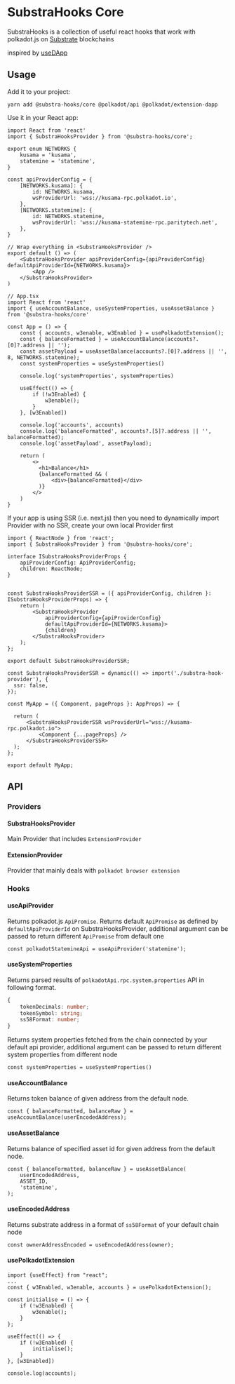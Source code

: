 # SubstraHooks Core

SubstraHooks is a collection of useful react hooks that work with polkadot.js on [Substrate](https://substrate.io/) blockchains

inspired by [useDApp](https://github.com/EthWorks/useDApp)

## Usage

Add it to your project:

```console
yarn add @substra-hooks/core @polkadot/api @polkadot/extension-dapp
```

Use it in your React app:

```tsx
import React from 'react'
import { SubstraHooksProvider } from '@substra-hooks/core';

export enum NETWORKS {
    kusama = 'kusama',
    statemine = 'statemine',
}

const apiProviderConfig = {
    [NETWORKS.kusama]: {
        id: NETWORKS.kusama,
        wsProviderUrl: 'wss://kusama-rpc.polkadot.io',
    },
    [NETWORKS.statemine]: {
        id: NETWORKS.statemine,
        wsProviderUrl: 'wss://kusama-statemine-rpc.paritytech.net',
    },
}

// Wrap everything in <SubstraHooksProvider />
export default () => (
    <SubstraHooksProvider apiProviderConfig={apiProviderConfig} defaultApiProviderId={NETWORKS.kusama}>
        <App />
    </SubstraHooksProvider>
)
```

```tsx
// App.tsx
import React from 'react'
import { useAccountBalance, useSystemProperties, useAssetBalance } from '@substra-hooks/core'

const App = () => {
    const { accounts, w3enable, w3Enabled } = usePolkadotExtension();
    const { balanceFormatted } = useAccountBalance(accounts?.[0]?.address || '');
    const assetPayload = useAssetBalance(accounts?.[0]?.address || '', 8, NETWORKS.statemine);
    const systemProperties = useSystemProperties()

    console.log('systemProperties', systemProperties)

    useEffect(() => {
        if (!w3Enabled) {
            w3enable();
        }
    }, [w3Enabled])

    console.log('accounts', accounts)
    console.log('balanceFormatted', accounts?.[5]?.address || '', balanceFormatted);
    console.log('assetPayload', assetPayload);

    return (
        <>
          <h1>Balance</h1>
          {balanceFormatted && (
              <div>{balanceFormatted}</div>
          )}
        </>
    )
}
```

If your app is using SSR (i.e. next.js) then you need to dynamically import Provider with no SSR, create your own local Provider first

```tsx
import { ReactNode } from 'react';
import { SubstraHooksProvider } from '@substra-hooks/core';

interface ISubstraHooksProviderProps {
    apiProviderConfig: ApiProviderConfig;
    children: ReactNode;
}


const SubstraHooksProviderSSR = ({ apiProviderConfig, children }: ISubstraHooksProviderProps) => {
    return (
        <SubstraHooksProvider
            apiProviderConfig={apiProviderConfig}
            defaultApiProviderId={NETWORKS.kusama}>
            {children}
        </SubstraHooksProvider>
    );
};

export default SubstraHooksProviderSSR;
```

```tsx
const SubstraHooksProviderSSR = dynamic(() => import('./substra-hook-provider'), {
  ssr: false,
});

const MyApp = ({ Component, pageProps }: AppProps) => {

  return (
      <SubstraHooksProviderSSR wsProviderUrl="wss://kusama-rpc.polkadot.io">
          <Component {...pageProps} />
      </SubstraHooksProviderSSR>
  );
};

export default MyApp;
```

## API

### Providers

#### SubstraHooksProvider
Main Provider that includes `ExtensionProvider`

#### ExtensionProvider
Provider that mainly deals with `polkadot browser extension`

### Hooks

#### useApiProvider

Returns polkadot.js `ApiPromise`. Returns default `ApiPromise` as defined by `defaultApiProviderId` on SubstraHooksProvider, additional argument can be passed to return different `ApiPromise` from default one

`const polkadotStatemineApi = useApiProvider('statemine');`

#### useSystemProperties

Returns parsed results of `polkadotApi.rpc.system.properties` API in following format.
```ts
{
    tokenDecimals: number;
    tokenSymbol: string;
    ss58Format: number;
}
```

Returns system properties fetched from the chain connected by your default api provider, additional argument can be passed to return different system properties from different node

`const systemProperties = useSystemProperties()`

#### useAccountBalance

Returns token balance of given address from the default node.

`const { balanceFormatted, balanceRaw } = useAccountBalance(userEncodedAddress);`

#### useAssetBalance

Returns balance of specified asset id for given address from the default node.

```tsx
const { balanceFormatted, balanceRaw } = useAssetBalance(
    userEncodedAddress,
    ASSET_ID,
    'statemine',
);
```

#### useEncodedAddress

Returns substrate address in a format of `ss58Format` of your default chain node

`const ownerAddressEncoded = useEncodedAddress(owner);`

#### usePolkadotExtension

```tsx
import {useEffect} from "react";
...
const { w3Enabled, w3enable, accounts } = usePolkadotExtension();

const initialise = () => {
    if (!w3Enabled) {
        w3enable();
    }
};

useEffect(() => {
    if (!w3Enabled) {
        initialise();
    }
}, [w3Enabled])

console.log(accounts);

```
